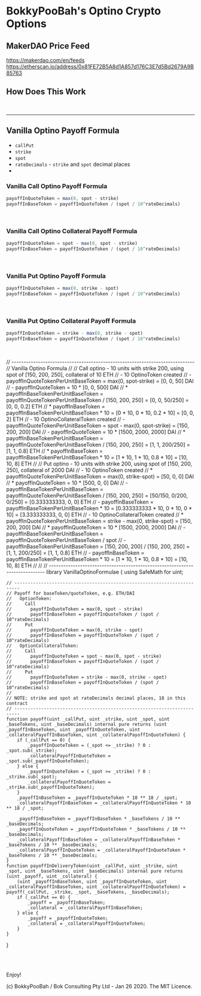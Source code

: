# BokkyPooBah's Optino Crypto Options



## MakerDAO Price Feed

https://makerdao.com/en/feeds
https://etherscan.io/address/0x81FE72B5A8d1A857d176C3E7d5Bd2679A9B85763

## How Does This Work

<br />

<hr />

## Vanilla Optino Payoff Formula

* `callPut`
* `strike`
* `spot`
* `rateDecimals` - `strike` and `spot` decimal places
*

### Vanilla Call Optino Payoff Formula

```javascript
payoffInQuoteToken = max(0, spot - strike)
payoffInBaseToken = payoffInQuoteToken / (spot / 10^rateDecimals)
```

<br />

### Vanilla Call Optino Collateral Payoff Formula

```javascript
payoffInQuoteToken = spot - max(0, spot - strike)
payoffInBaseToken = payoffInQuoteToken / (spot / 10^rateDecimals)
```

<br />

### Vanilla Put Optino Payoff Formula

```javascript
payoffInQuoteToken = max(0, strike - spot)
payoffInBaseToken = payoffInQuoteToken / (spot / 10^rateDecimals)
```

<br />

### Vanilla Put Optino Collateral Payoff Formula

```javascript
payoffInQuoteToken = strike - max(0, strike - spot)
payoffInBaseToken = payoffInQuoteToken / (spot / 10^rateDecimals)
```

<br />



// ----------------------------------------------------------------------------
// Vanilla Optino Formula
//
// Call optino - 10 units with strike 200, using spot of [150, 200, 250], collateral of 10 ETH
// - 10 OptinoToken created
//   - payoffInQuoteTokenPerUnitBaseToken = max(0, spot-strike) = [0, 0, 50] DAI
//   - payoffInQuoteToken = 10 * [0, 0, 500] DAI
//   * payoffInBaseTokenPerUnitBaseToken = payoffInQuoteTokenPerUnitBaseToken / [150, 200, 250] = [0, 0, 50/250] = [0, 0, 0.2] ETH
//   * payoffInBaseToken = payoffInBaseTokenPerUnitBaseToken * 10 = [0 * 10, 0 * 10, 0.2 * 10] = [0, 0, 2] ETH
// - 10 OptinoCollateralToken created
//   - payoffInQuoteTokenPerUnitBaseToken = spot - max(0, spot-strike) = [150, 200, 200] DAI
//   - payoffInQuoteToken = 10 * [1500, 2000, 2000] DAI
//   * payoffInBaseTokenPerUnitBaseToken = payoffInQuoteTokenPerUnitBaseToken / [150, 200, 250] = [1, 1, 200/250] = [1, 1, 0.8] ETH
//   * payoffInBaseToken = payoffInBaseTokenPerUnitBaseToken * 10 = [1 * 10, 1 * 10, 0.8 * 10] = [10, 10, 8] ETH
//
// Put optino - 10 units with strike 200, using spot of [150, 200, 250], collateral of 2000 DAI
// - 10 OptinoToken created
//   * payoffInQuoteTokenPerUnitBaseToken = max(0, strike-spot) = [50, 0, 0] DAI
//   * payoffInQuoteToken = 10 * [500, 0, 0] DAI
//   - payoffInBaseTokenPerUnitBaseToken = payoffInQuoteTokenPerUnitBaseToken / [150, 200, 250] = [50/150, 0/200, 0/250] = [0.333333333, 0, 0] ETH
//   - payoffInBaseToken = payoffInBaseTokenPerUnitBaseToken * 10 = [0.333333333 * 10, 0 * 10, 0 * 10] = [3.333333333, 0, 0] ETH
// - 10 OptinoCollateralToken created
//   * payoffInQuoteTokenPerUnitBaseToken = strike - max(0, strike-spot) = [150, 200, 200] DAI
//   * payoffInQuoteToken = 10 * [1500, 2000, 2000] DAI
//   - payoffInBaseTokenPerUnitBaseToken = payoffInQuoteTokenPerUnitBaseToken / spot
//   - payoffInBaseTokenPerUnitBaseToken = [150, 200, 200] / [150, 200, 250] = [1, 1, 200/250] = [1, 1, 0.8] ETH
//   - payoffInBaseToken = payoffInBaseTokenPerUnitBaseToken * 10 = [1 * 10, 1 * 10, 0.8 * 10] = [10, 10, 8] ETH
//
//
// ----------------------------------------------------------------------------
library VanillaOptinoFormulae {
    using SafeMath for uint;

    // ------------------------------------------------------------------------
    // Payoff for baseToken/quoteToken, e.g. ETH/DAI
    //   OptionToken:
    //     Call
    //       payoffInQuoteToken = max(0, spot - strike)
    //       payoffInBaseToken = payoffInQuoteToken / (spot / 10^rateDecimals)
    //     Put
    //       payoffInQuoteToken = max(0, strike - spot)
    //       payoffInBaseToken = payoffInQuoteToken / (spot / 10^rateDecimals)
    //   OptionCollateralToken:
    //     Call
    //       payoffInQuoteToken = spot - max(0, spot - strike)
    //       payoffInBaseToken = payoffInQuoteToken / (spot / 10^rateDecimals)
    //     Put
    //       payoffInQuoteToken = strike - max(0, strike - spot)
    //       payoffInBaseToken = payoffInQuoteToken / (spot / 10^rateDecimals)
    //
    // NOTE: strike and spot at rateDecimals decimal places, 18 in this contract
    // ------------------------------------------------------------------------
    function payoff(uint _callPut, uint _strike, uint _spot, uint _baseTokens, uint _baseDecimals) internal pure returns (uint _payoffInBaseToken, uint _payoffInQuoteToken, uint _collateralPayoffInBaseToken, uint _collateralPayoffInQuoteToken) {
        if (_callPut == 0) {
            _payoffInQuoteToken = (_spot <= _strike) ? 0 : _spot.sub(_strike);
            _collateralPayoffInQuoteToken = _spot.sub(_payoffInQuoteToken);
        } else {
            _payoffInQuoteToken = (_spot >= _strike) ? 0 : _strike.sub(_spot);
            _collateralPayoffInQuoteToken = _strike.sub(_payoffInQuoteToken);
        }
        _payoffInBaseToken = _payoffInQuoteToken * 10 ** 18 / _spot;
        _collateralPayoffInBaseToken = _collateralPayoffInQuoteToken * 10 ** 18 / _spot;

        _payoffInBaseToken = _payoffInBaseToken * _baseTokens / 10 ** _baseDecimals;
        _payoffInQuoteToken = _payoffInQuoteToken * _baseTokens / 10 ** _baseDecimals;
        _collateralPayoffInBaseToken = _collateralPayoffInBaseToken * _baseTokens / 10 ** _baseDecimals;
        _collateralPayoffInQuoteToken = _collateralPayoffInQuoteToken * _baseTokens / 10 ** _baseDecimals;
    }
    function payoffInDeliveryToken(uint _callPut, uint _strike, uint _spot, uint _baseTokens, uint _baseDecimals) internal pure returns (uint _payoff, uint _collateral) {
        (uint _payoffInBaseToken, uint _payoffInQuoteToken, uint _collateralPayoffInBaseToken, uint _collateralPayoffInQuoteToken) = payoff(_callPut, _strike, _spot, _baseTokens, _baseDecimals);
        if (_callPut == 0) {
            _payoff = _payoffInBaseToken;
            _collateral = _collateralPayoffInBaseToken;
        } else {
            _payoff = _payoffInQuoteToken;
            _collateral = _collateralPayoffInQuoteToken;
        }
    }
}




<br />

<br />

Enjoy!

(c) BokkyPooBah / Bok Consulting Pty Ltd - Jan 26 2020. The MIT Licence.

